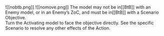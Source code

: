 ![[nobtb.png]] ![[nomove.png]] The model may not be in[[BtB]] with an Enemy model, or in an Enemy’s ZoC, and must be in[[BtB]] with a Scenario Objective.  
Turn the Activating model to face the objective directly. See the specific Scenario to resolve any other effects of the Action.